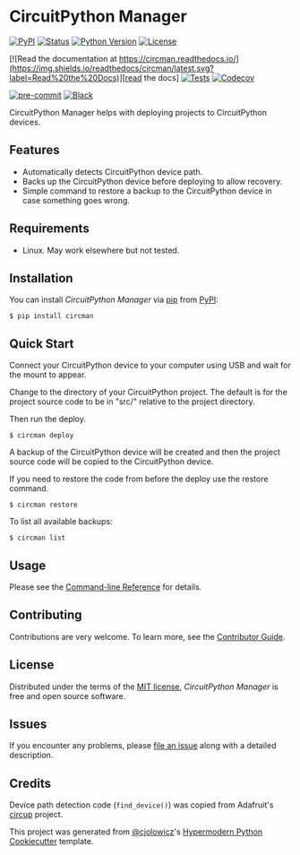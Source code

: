 # CircuitPython Manager

[![PyPI](https://img.shields.io/pypi/v/circman.svg)][pypi_]
[![Status](https://img.shields.io/pypi/status/circman.svg)][status]
[![Python Version](https://img.shields.io/pypi/pyversions/circman)][python version]
[![License](https://img.shields.io/pypi/l/circman)][license]

[![Read the documentation at https://circman.readthedocs.io/](https://img.shields.io/readthedocs/circman/latest.svg?label=Read%20the%20Docs)][read the docs]
[![Tests](https://github.com/rbedia/circman/workflows/Tests/badge.svg)][tests]
[![Codecov](https://codecov.io/gh/rbedia/circman/branch/main/graph/badge.svg)][codecov]

[![pre-commit](https://img.shields.io/badge/pre--commit-enabled-brightgreen?logo=pre-commit&logoColor=white)][pre-commit]
[![Black](https://img.shields.io/badge/code%20style-black-000000.svg)][black]

[pypi_]: https://pypi.org/project/circman/
[status]: https://pypi.org/project/circman/
[python version]: https://pypi.org/project/circman
[read the docs]: https://circman.readthedocs.io/
[tests]: https://github.com/rbedia/circman/actions?workflow=Tests
[codecov]: https://app.codecov.io/gh/rbedia/circman
[pre-commit]: https://github.com/pre-commit/pre-commit
[black]: https://github.com/psf/black

CircuitPython Manager helps with deploying projects to CircuitPython devices.

## Features

- Automatically detects CircuitPython device path.
- Backs up the CircuitPython device before deploying to allow recovery.
- Simple command to restore a backup to the CircuitPython device in case something goes wrong.

## Requirements

- Linux. May work elsewhere but not tested.

## Installation

You can install _CircuitPython Manager_ via [pip] from [PyPI]:

```console
$ pip install circman
```

## Quick Start

Connect your CircuitPython device to your computer using USB and wait for the
mount to appear.

Change to the directory of your CircuitPython project. The default is for the
project source code to be in "src/" relative to the project directory.

Then run the deploy.

```console
$ circman deploy
```

A backup of the CircuitPython device will be created and then the project source code will be copied to the CircuitPython device.

If you need to restore the code from before the deploy use the restore command.

```console
$ circman restore
```

To list all available backups:

```console
$ circman list
```

## Usage

Please see the [Command-line Reference] for details.

## Contributing

Contributions are very welcome.
To learn more, see the [Contributor Guide].

## License

Distributed under the terms of the [MIT license][license],
_CircuitPython Manager_ is free and open source software.

## Issues

If you encounter any problems,
please [file an issue] along with a detailed description.

## Credits

Device path detection code (`find_device()`) was copied from Adafruit's [circup] project.

This project was generated from [@cjolowicz]'s [Hypermodern Python Cookiecutter] template.

[circup]: https://github.com/adafruit/circup
[@cjolowicz]: https://github.com/cjolowicz
[pypi]: https://pypi.org/
[hypermodern python cookiecutter]: https://github.com/cjolowicz/cookiecutter-hypermodern-python
[file an issue]: https://github.com/rbedia/circman/issues
[pip]: https://pip.pypa.io/

<!-- github-only -->

[license]: https://github.com/rbedia/circman/blob/main/LICENSE
[contributor guide]: https://github.com/rbedia/circman/blob/main/CONTRIBUTING.md
[command-line reference]: https://circman.readthedocs.io/en/latest/usage.html
